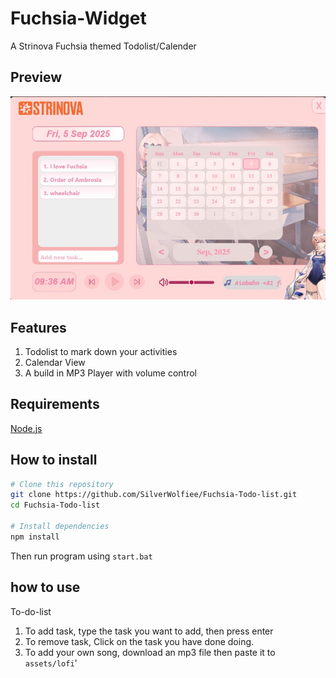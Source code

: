 # Fuchsia-Widget
A Strinova Fuchsia themed Todolist/Calender
## Preview
![Preview](assets/screenshots/preview.png)


## Features
1. Todolist to mark down your activities
2. Calendar View
3. A build in MP3 Player with volume control


## Requirements
[Node.js](https://nodejs.org/en/download/)

## How to install

```bash
# Clone this repository
git clone https://github.com/SilverWolfiee/Fuchsia-Todo-list.git
cd Fuchsia-Todo-list

# Install dependencies
npm install
```
Then run program using ```start.bat```
## how to use
To-do-list
1. To add task, type the task you want to add, then press enter
2. To remove task, Click on the task you have done doing.
3. To add your own song, download an mp3 file then paste it to ```assets/lofi```'
